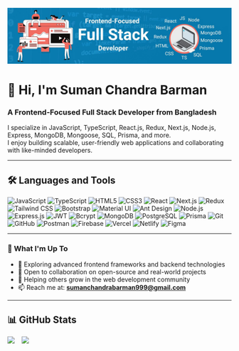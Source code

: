 ![GitHub Banner](https://github.com/suman-chandra-barman/suman-chandra-barman/blob/main/suman-chandra-barman-frontend-fullstack-developer-banner.jpg)

# 👋 Hi, I'm Suman Chandra Barman

### A Frontend-Focused Full Stack Developer from Bangladesh

I specialize in JavaScript, TypeScript, React.js, Redux, Next.js, Node.js, Express, MongoDB, Mongoose, SQL, Prisma, and more.  
I enjoy building scalable, user-friendly web applications and collaborating with like-minded developers.

---

## 🛠️ Languages and Tools

<p>
  <!-- Languages -->
  <img alt="JavaScript" src="https://img.shields.io/badge/-JavaScript-F7DF1E?style=flat-square&logo=javascript&logoColor=black" />
  <img alt="TypeScript" src="https://img.shields.io/badge/-TypeScript-007ACC?style=flat-square&logo=typescript&logoColor=white" />
  <img alt="HTML5" src="https://img.shields.io/badge/-HTML5-E34F26?style=flat-square&logo=html5&logoColor=white" />
  <img alt="CSS3" src="https://img.shields.io/badge/-CSS3-1572B6?style=flat-square&logo=css3&logoColor=white" />

  <!-- Frontend Frameworks & Libraries -->
  <img alt="React" src="https://img.shields.io/badge/-React-61DAFB?style=flat-square&logo=react&logoColor=black" />
  <img alt="Next.js" src="https://img.shields.io/badge/-Next.js-000000?style=flat-square&logo=next.js&logoColor=white" />
  <img alt="Redux" src="https://img.shields.io/badge/-Redux-764ABC?style=flat-square&logo=redux&logoColor=white" />
  <img alt="Tailwind CSS" src="https://img.shields.io/badge/-TailwindCSS-38B2AC?style=flat-square&logo=tailwind-css&logoColor=white" />
  <img alt="Bootstrap" src="https://img.shields.io/badge/-Bootstrap-7952B3?style=flat-square&logo=bootstrap&logoColor=white" />
  <img alt="Material UI" src="https://img.shields.io/badge/-MUI-007FFF?style=flat-square&logo=mui&logoColor=white" />
  <img alt="Ant Design" src="https://img.shields.io/badge/-AntDesign-0170FE?style=flat-square&logo=ant-design&logoColor=white" />

  <!-- Backend -->
  <img alt="Node.js" src="https://img.shields.io/badge/-Node.js-339933?style=flat-square&logo=node.js&logoColor=white" />
  <img alt="Express.js" src="https://img.shields.io/badge/-Express.js-000000?style=flat-square&logo=express&logoColor=white" />
  <img alt="JWT" src="https://img.shields.io/badge/-JWT-000000?style=flat-square&logo=jsonwebtokens&logoColor=white" />
  <img alt="Bcrypt" src="https://img.shields.io/badge/-Bcrypt-731DCB?style=flat-square&logo=keybase&logoColor=white" />

  <!-- Databases -->
  <img alt="MongoDB" src="https://img.shields.io/badge/-MongoDB-47A248?style=flat-square&logo=mongodb&logoColor=white" />
  <img alt="PostgreSQL" src="https://img.shields.io/badge/-PostgreSQL-336791?style=flat-square&logo=postgresql&logoColor=white" />
  <img alt="Prisma" src="https://img.shields.io/badge/-Prisma-2D3748?style=flat-square&logo=prisma&logoColor=white" />

  <!-- Tools -->
  <img alt="Git" src="https://img.shields.io/badge/-Git-F05032?style=flat-square&logo=git&logoColor=white" />
  <img alt="GitHub" src="https://img.shields.io/badge/-GitHub-181717?style=flat-square&logo=github&logoColor=white" />
  <img alt="Postman" src="https://img.shields.io/badge/-Postman-FF6C37?style=flat-square&logo=postman&logoColor=white" />
  <img alt="Firebase" src="https://img.shields.io/badge/-Firebase-FFCA28?style=flat-square&logo=firebase&logoColor=black" />
  <img alt="Vercel" src="https://img.shields.io/badge/-Vercel-000000?style=flat-square&logo=vercel&logoColor=white" />
  <img alt="Netlify" src="https://img.shields.io/badge/-Netlify-00C7B7?style=flat-square&logo=netlify&logoColor=white" />
  <img alt="Figma" src="https://img.shields.io/badge/-Figma-F24E1E?style=flat-square&logo=figma&logoColor=white" />
</p>

---

### 🌱 What I'm Up To

- 🔭 Exploring advanced frontend frameworks and backend technologies
- 👯 Open to collaboration on open-source and real-world projects
- 🤝 Helping others grow in the web development community
- 📫 Reach me at: **sumanchandrabarman999@gmail.com**

---

## 📊 GitHub Stats

<p>
  <img src="https://streak-stats.demolab.com?user=suman-chandra-barman" height="180" />
  &nbsp;&nbsp;
  <img src="https://github-readme-stats.vercel.app/api/top-langs?username=suman-chandra-barman&layout=compact&show_icons=true&locale=en" height="180" />
</p>

